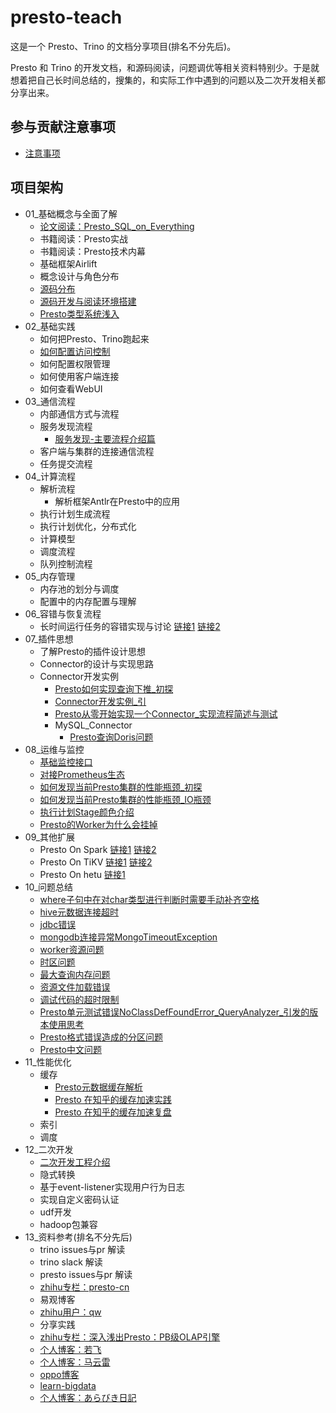 # presto-teach

这是一个 Presto、Trino 的文档分享项目(排名不分先后)。

Presto 和 Trino 的开发文档，和源码阅读，问题调优等相关资料特别少。于是就想着把自己长时间总结的，搜集的，和实际工作中遇到的问题以及二次开发相关都分享出来。

## 参与贡献注意事项

- [注意事项](./注意事项.md)

## 项目架构

- 01_基础概念与全面了解
    - [论文阅读：Presto_SQL_on_Everything](./01_基础概念与全面了解/论文阅读：Presto_SQL_on_Everything.md)
    - 书籍阅读：Presto实战
    - 书籍阅读：Presto技术内幕
    - 基础框架Airlift
    - 概念设计与角色分布
    - [源码分布](./01_基础概念与全面了解/源码分布.md)
    - [源码开发与阅读环境搭建](./01_基础概念与全面了解/源码开发与阅读环境搭建.md)
    - [Presto类型系统浅入](./01_基础概念与全面了解/Presto类型系统浅入.md)
- 02_基础实践
    - 如何把Presto、Trino跑起来
    - [如何配置访问控制](./02_基础实践/如何配置访问控制.md)
    - 如何配置权限管理
    - 如何使用客户端连接
    - 如何查看WebUI
- 03_通信流程
    - 内部通信方式与流程
    - 服务发现流程
      - [服务发现-主要流程介绍篇](./03_通信流程/服务发现-主要流程介绍篇.md)
    - 客户端与集群的连接通信流程
    - 任务提交流程
- 04_计算流程
    - 解析流程
        - 解析框架Antlr在Presto中的应用
    - 执行计划生成流程
    - 执行计划优化，分布式化
    - 计算模型
    - 调度流程
    - 队列控制流程
- 05_内存管理
    - 内存池的划分与调度
    - 配置中的内存配置与理解
- 06_容错与恢复流程
    - 长时间运行任务的容错实现与讨论 [链接1](https://github.com/trinodb/trino/issues/455) [链接2](https://github.com/prestodb/presto/issues/11241)
- 07_插件思想
    - 了解Presto的插件设计思想
    - Connector的设计与实现思路
    - Connector开发实例
        - [Presto如何实现查询下推_初探](./07_插件思想/Connector开发实例/Presto如何实现查询下推_初探.md)
        - [Connector开发实例_引](./07_插件思想/Connector开发实例/Connector开发实例_引.md)
        - [Presto从零开始实现一个Connector_实现流程简述与测试](./07_插件思想/Connector开发实例/Presto从零开始实现一个Connector_实现流程简述与测试.md)
        - MySQL_Connector
            - [Presto查询Doris问题](./07_插件思想/Connector开发实例/MySQL_Connector/Presto查询Doris问题.md)
- 08_运维与监控
    - [基础监控接口](./08_运维与监控/基础监控接口.md)
    - [对接Prometheus生态](./08_运维与监控/对接Prometheus生态.md)
    - [如何发现当前Presto集群的性能瓶颈_初探](./08_运维与监控/如何发现当前Presto集群的性能瓶颈_初探.md)
    - [如何发现当前Presto集群的性能瓶颈_IO瓶颈](./08_运维与监控/如何发现当前Presto集群的性能瓶颈_IO瓶颈.md)
    - [执行计划Stage颜色介绍](./08_运维与监控/执行计划Stage颜色介绍.md)
    - [Presto的Worker为什么会挂掉](./08_运维与监控/Presto的Worker为什么会挂掉.md)
- 09_其他扩展
    - Presto On Spark [链接1](https://github.com/prestodb/presto/issues/13856) [链接2](https://prestodb.io/docs/current/installation/spark.html?highlight=spark)
    - Presto On TiKV [链接1](https://github.com/marsishandsome/presto/tree/feature/tidb-hackathon-2019) [链接2](https://github.com/tidb-incubator/TiBigData)
    - Presto On hetu [链接1](https://github.com/openlookeng/hetu-core)
- 10_问题总结
  - [where子句中在对char类型进行判断时需要手动补齐空格](./10_问题总结/where子句中在对char类型进行判断时需要手动补齐空格.md)
  - [hive元数据连接超时](./10_问题总结/hive元数据连接超时.md)
  - [jdbc错误](./10_问题总结/jdbc错误.md)
  - [mongodb连接异常MongoTimeoutException](./10_问题总结/mongodb连接异常MongoTimeoutException.md)
  - [worker资源问题](./10_问题总结/worker资源问题.md)
  - [时区问题](./10_问题总结/时区问题.md)
  - [最大查询内存问题](./10_问题总结/最大查询内存问题.md)
  - [资源文件加载错误](./10_问题总结/资源文件加载错误.md)
  - [调试代码的超时限制](./10_问题总结/调试代码的超时限制.md)
  - [Presto单元测试错误NoClassDefFoundError_QueryAnalyzer_引发的版本使用思考](./10_问题总结/Presto单元测试错误NoClassDefFoundError_QueryAnalyzer_引发的版本使用思考.md)
  - [Presto格式错误造成的分区问题](./10_问题总结/Presto格式错误造成的分区问题.md)
  - [Presto中文问题](./10_问题总结/Presto中文问题.md)
- 11_性能优化
  - 缓存
    - [Presto元数据缓存解析](./11_性能优化/缓存/Presto元数据缓存解析.md)
    - [Presto 在知乎的缓存加速实践](https://zhuanlan.zhihu.com/p/661179006)
    - [Presto 在知乎的缓存加速复盘](https://zhuanlan.zhihu.com/p/18707848840)
  - 索引
  - 调度
- 12_二次开发
  - [二次开发工程介绍](./12_二次开发/二次开发工程体系介绍.md)
  - 隐式转换
  - 基于event-listener实现用户行为日志
  - 实现自定义密码认证
  - udf开发
  - hadoop包兼容
- 13_资料参考(排名不分先后)
  - trino issues与pr 解读
  - trino slack 解读 
  - presto issues与pr 解读
  - [zhihu专栏：presto-cn](https://www.zhihu.com/column/presto-cn)
  - 易观博客
  - [zhihu用户：qw](https://www.zhihu.com/people/qw-qw-72/posts)
  - 分享实践
  - [zhihu专栏：深入浅出Presto：PB级OLAP引擎](https://www.zhihu.com/column/c_1294277883771940864)
  - [个人博客：若飞](http://armsword.com/)
  - [个人博客：马云雷](https://mayunlei.github.io/archives/)
  - [oppo博客](https://www.zhihu.com/org/oppohu-lian-wang-ji-zhu)
  - [learn-bigdata](https://learn-bigdata.incubator.edurt.io/docs/Presto)
  - [个人博客：あらびき日記](https://abicky.net/tag/presto/)